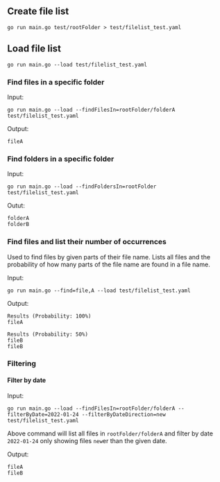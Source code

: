 
## Create file list

```
go run main.go test/rootFolder > test/filelist_test.yaml
```

## Load file list
```
go run main.go --load test/filelist_test.yaml
```

### Find files in a specific folder
Input:
```
go run main.go --load --findFilesIn=rootFolder/folderA test/filelist_test.yaml
```

Output:
```
fileA
```

### Find folders in a specific folder
Input:
```
go run main.go --load --findFoldersIn=rootFolder test/filelist_test.yaml
```

Outut:
```
folderA
folderB
```

### Find files and list their number of occurrences

Used to find files by given parts of their file name.
Lists all files and the probability of how many parts of the file name are found in a file name.

Input:
```
go run main.go --find=file,A --load test/filelist_test.yaml
```

Output:
```
Results (Probability: 100%)
fileA

Results (Probability: 50%)
fileB
fileB
```

### Filtering

#### Filter by date
Input:
```
go run main.go --load --findFilesIn=rootFolder/folderA --filterByDate=2022-01-24 --filterByDateDirection=new test/filelist_test.yaml
```
Above command will list all files in `rootFolder/folderA` and filter by date `2022-01-24` only showing files `new`er than the given date.

Output:
```
fileA
fileB
```

